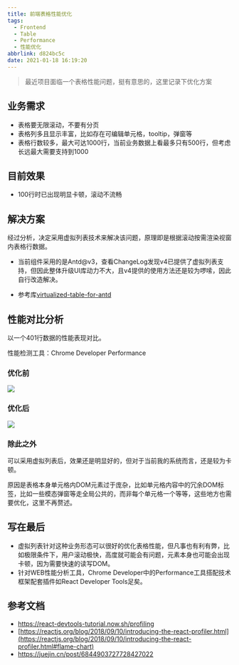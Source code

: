 ```yaml
---
title: 前端表格性能优化
tags:
  - Frontend
  - Table
  - Performance
  - 性能优化
abbrlink: d824bc5c
date: 2021-01-18 16:19:20
---
```


>最近项目面临一个表格性能问题，挺有意思的，这里记录下优化方案



## 业务需求

- 表格要无限滚动，不要有分页
- 表格列多且显示丰富，比如存在可编辑单元格，tooltip，弹窗等
- 表格行数较多，最大可达1000行，当前业务数据上看最多只有500行，但考虑长远最大需要支持到1000



## 目前效果

- 100行时已出现明显卡顿，滚动不流畅



## 解决方案

经过分析，决定采用虚拟列表技术来解决该问题，原理即是根据滚动按需渲染视窗内表格行数据。

- 当前组件采用的是Antd@v3，查看ChangeLog发现v4已提供了虚拟列表支持，但因此整体升级UI库动力不大，且v4提供的使用方法还是较为啰嗦，因此自行改造解决。

- 参考库[virtualized-table-for-antd](https://github.com/wubostc/virtualized-table-for-antd/blob/0.7.4/test/Editable%20Rows.jsx)



## 性能对比分析

以一个401行数据的性能表现对比。

性能检测工具：Chrome Developer Performance

### 优化前

![](https://static.1991421.cn/2021/2021-01-18-164740.jpeg)





### 优化后

![](https://static.1991421.cn/2021/2021-01-18-164809.jpeg)



### 除此之外

可以采用虚拟列表后，效果还是明显好的，但对于当前我的系统而言，还是较为卡顿。

原因是表格本身单元格内DOM元素过于庞杂，比如单元格内容中的冗余DOM标签，比如一些模态弹窗等走全局公共的，而非每个单元格一个等等，这些地方也需要优化，这里不再赘述。



## 写在最后

- 虚拟列表针对这种业务形态可以很好的优化表格性能，但凡事也有利有弊，比如极限条件下，用户滚动极快，高度就可能会有问题，元素本身也可能会出现卡顿，因为需要快速的读写DOM。
- 针对WEB性能分析工具，Chrome Developer中的Performance工具搭配技术框架配套插件如React Developer Tools足矣。



## 参考文档

- https://react-devtools-tutorial.now.sh/profiling
- [https://reactjs.org/blog/2018/09/10/introducing-the-react-profiler.html](https://reactjs.org/blog/2018/09/10/introducing-the-react-profiler.html#flame-chart)
- https://juejin.cn/post/6844903727728427022

